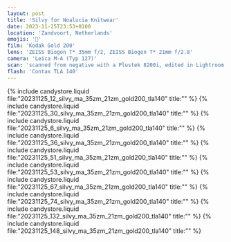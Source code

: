 ```yaml
---
layout: post
title: 'Silvy for Noalucia Knitwear'
date: 2023-11-25T23:53+0100
location: 'Zandvoort, Netherlands'
emojis: '🔞'
film: 'Kodak Gold 200'
lens: 'ZEISS Biogon T* 35mm f/2, ZEISS Biogon T* 21mm f/2.8'
camera: 'Leica M-A (Typ 127)'
scan: 'scanned from negative with a Plustek 8200i, edited in Lightroom'
flash: 'Contax TLA 140'
---
```


{% include candystore.liquid file:"20231125_12_silvy_ma_35zm_21zm_gold200_tla140" title:"" %}
{% include candystore.liquid file:"20231125_30_silvy_ma_35zm_21zm_gold200_tla140" title:"" %}
{% include candystore.liquid file:"20231125_6_silvy_ma_35zm_21zm_gold200_tla140" title:"" %}
{% include candystore.liquid file:"20231125_36_silvy_ma_35zm_21zm_gold200_tla140" title:"" %}
{% include candystore.liquid file:"20231125_51_silvy_ma_35zm_21zm_gold200_tla140" title:"" %}
{% include candystore.liquid file:"20231125_53_silvy_ma_35zm_21zm_gold200_tla140" title:"" %}
{% include candystore.liquid file:"20231125_67_silvy_ma_35zm_21zm_gold200_tla140" title:"" %}
{% include candystore.liquid file:"20231125_74_silvy_ma_35zm_21zm_gold200_tla140" title:"" %}
{% include candystore.liquid file:"20231125_132_silvy_ma_35zm_21zm_gold200_tla140" title:"" %}
{% include candystore.liquid file:"20231125_148_silvy_ma_35zm_21zm_gold200_tla140" title:"" %}